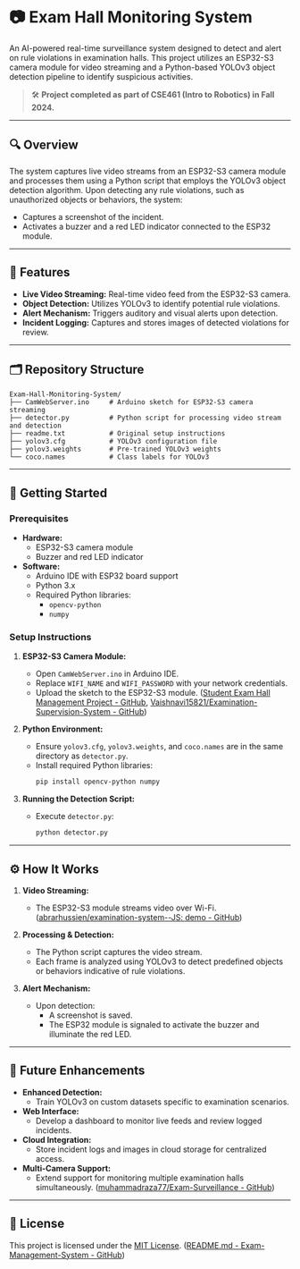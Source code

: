 # 📷 Exam Hall Monitoring System

An AI-powered real-time surveillance system designed to detect and alert on rule violations in examination halls. This project utilizes an ESP32-S3 camera module for video streaming and a Python-based YOLOv3 object detection pipeline to identify suspicious activities.

> 🛠️ **Project completed as part of CSE461 (Intro to Robotics) in Fall 2024.**

---

## 🔍 Overview

The system captures live video streams from an ESP32-S3 camera module and processes them using a Python script that employs the YOLOv3 object detection algorithm. Upon detecting any rule violations, such as unauthorized objects or behaviors, the system:

- Captures a screenshot of the incident.
- Activates a buzzer and a red LED indicator connected to the ESP32 module.

---

## 🧰 Features

- **Live Video Streaming:** Real-time video feed from the ESP32-S3 camera.
- **Object Detection:** Utilizes YOLOv3 to identify potential rule violations.
- **Alert Mechanism:** Triggers auditory and visual alerts upon detection.
- **Incident Logging:** Captures and stores images of detected violations for review.

---

## 🗂️ Repository Structure

```
Exam-Hall-Monitoring-System/
├── CamWebServer.ino     # Arduino sketch for ESP32-S3 camera streaming
├── detector.py          # Python script for processing video stream and detection
├── readme.txt           # Original setup instructions
├── yolov3.cfg           # YOLOv3 configuration file
├── yolov3.weights       # Pre-trained YOLOv3 weights
└── coco.names           # Class labels for YOLOv3
```

---

## 🚀 Getting Started

### Prerequisites

- **Hardware:**
  - ESP32-S3 camera module
  - Buzzer and red LED indicator
- **Software:**
  - Arduino IDE with ESP32 board support
  - Python 3.x
  - Required Python libraries:
    - `opencv-python`
    - `numpy`

### Setup Instructions

1. **ESP32-S3 Camera Module:**
   - Open `CamWebServer.ino` in Arduino IDE.
   - Replace `WIFI_NAME` and `WIFI_PASSWORD` with your network credentials.
   - Upload the sketch to the ESP32-S3 module. ([Student Exam Hall Management Project - GitHub](https://github.com/shyamg090/exam_hall_management?utm_source=chatgpt.com), [Vaishnavi15821/Examination-Supervision-System - GitHub](https://github.com/Vaishnavi15821/Examination-Supervision-System?utm_source=chatgpt.com))

2. **Python Environment:**
   - Ensure `yolov3.cfg`, `yolov3.weights`, and `coco.names` are in the same directory as `detector.py`.
   - Install required Python libraries:
     ```bash
     pip install opencv-python numpy
     ```

3. **Running the Detection Script:**
   - Execute `detector.py`:
     ```bash
     python detector.py
     ```

---

## ⚙️ How It Works

1. **Video Streaming:**
   - The ESP32-S3 module streams video over Wi-Fi. ([abrarhussien/examination-system--JS: demo - GitHub](https://github.com/abrarhussien/examination-system--JS?utm_source=chatgpt.com))

2. **Processing & Detection:**
   - The Python script captures the video stream.
   - Each frame is analyzed using YOLOv3 to detect predefined objects or behaviors indicative of rule violations.

3. **Alert Mechanism:**
   - Upon detection:
     - A screenshot is saved.
     - The ESP32 module is signaled to activate the buzzer and illuminate the red LED.

---

## 🧪 Future Enhancements

- **Enhanced Detection:**
  - Train YOLOv3 on custom datasets specific to examination scenarios.
- **Web Interface:**
  - Develop a dashboard to monitor live feeds and review logged incidents.
- **Cloud Integration:**
  - Store incident logs and images in cloud storage for centralized access.
- **Multi-Camera Support:**
  - Extend support for monitoring multiple examination halls simultaneously. ([muhammadraza77/Exam-Surveillance - GitHub](https://github.com/muhammadraza77/Exam-Surveillance?utm_source=chatgpt.com))

---

## 📄 License

This project is licensed under the [MIT License](LICENSE). ([README.md - Exam-Management-System - GitHub](https://github.com/Shahar-St/Exam-Management-System/blob/master/README.md?utm_source=chatgpt.com))
